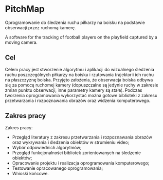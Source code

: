 # PitchMap

Oprogramowanie do śledzenia ruchu piłkarzy na boisku na podstawie obserwacji przez ruchomą kamerę.

A software for the tracking of football players on the playfield captured by a moving camera.

## Cel

Celem pracy jest stworzenie algorytmu i aplikacji do wizualnego śledzenia ruchu poszczególnych piłkarzy na boisku i rzutowania trajektorii ich ruchu na płaszczyznę boiska. Przyjęto założenia, że obserwacja boiska odbywa się za pomocą ruchomej kamery (dopuszczalne są jedynie ruchy w zakresie zmian punktu obserwacji, inne parametry kamery są stałe). Podczas tworzenia oprogramowania wykorzystać można gotowe biblioteki z zakresu przetwarzania i rozpoznawania obrazów oraz widzenia komputerowego.

## Zakres pracy

Zakres pracy:

* Przegląd literatury z zakresu przetwarzania i rozpoznawania obrazów oraz wykrywania i śledzenia obiektów w strumieniu video;
* Wybór odpowiednich algorytmów;
* Przegląd funkcjonalności bibliotek zorientowanych na śledzenie obiektów;
* Opracowanie projektu i realizacja oprogramowania komputerowego;
* Testowanie opracowanego oprogramowania;
* Wnioski końcowe.

